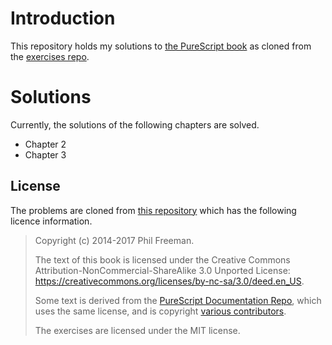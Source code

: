 # Introduction

This repository holds my solutions to [the PureScript book](https://book.purescript.org/) as cloned from the [exercises repo](https://github.com/purescript-contrib/purescript-book).

# Solutions

Currently, the solutions of the following chapters are solved.

* Chapter 2
* Chapter 3

## License

The problems are cloned from [this repository](https://github.com/purescript-contrib/purescript-book) which has the following licence information.

> Copyright (c) 2014-2017 Phil Freeman.
> 
> The text of this book is licensed under the Creative Commons Attribution-NonCommercial-ShareAlike 3.0 Unported License: <https://creativecommons.org/licenses/by-nc-sa/3.0/deed.en_US>.
> 
> Some text is derived from the [PureScript Documentation Repo](https://github.com/purescript/documentation), which uses the same license, and is copyright [various contributors](https://github.com/purescript/documentation/blob/master/CONTRIBUTORS.md).
> 
> The exercises are licensed under the MIT license.
